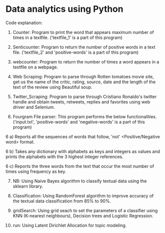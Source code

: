 # Data analytics using Python

Code explanation:

1) Counter: Program to print the word that appears maximum number of times in a textfile. ('textfile_1' is a part of this program)

2) Senticounter: Program to return the number of positive words in a text file. ('textfile_2' and 'positive-words' is a part of this program)

3) webcounter: Program to return the number of times a word appears in a textfile on a webpage.

4) Web Scraping: Program to parse through Rotten tomatoes movie site, get us the name of the critic, rating, source, date and the length of the text of the review using Beautiful soup.

5) Twitter_Scraping: Program to parse through Cristiano Ronaldo's twitter handle and obtain tweets, retweets, replies and favorites using web driver and Selenium.

6) Fourgram File parser: This program performs the below functionalities.('input.txt', 'positive-words' and 'negative-words' is a part of this program)

 6 a) Reports all the sequences of words that follow, 'not' <any word> <Positive/Negative word> <Noun> format.
 
 6 b) Takes any dictionary with alphabets as keys and integers as values and prints the alphabets with the 3 highest integer references.

 6 c) Reports the three words from the text that occur the most number of times using frequency as key.

7) NB: Using Naive Bayes algorithm to classify textual data using the sklearn library.

8) Classification: Using RandomForest algorithm to improve accuracy of the textual data classification from 85% to 90%.

9) gridSearch: Using grid seach to set the parameters of a classifier using KNN (K-nearest neighbours), Decision trees and Logistic Regression.

10) run: Using Latent Dirichlet Allocation for topic modeling.
